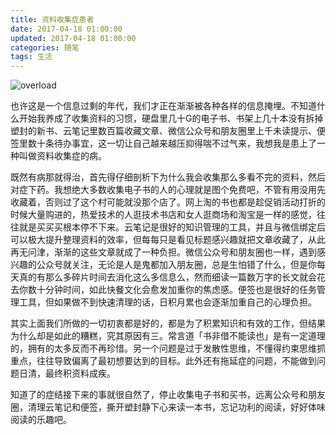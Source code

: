 ```yaml
---
title: 资料收集症患者
date: 2017-04-18 01:00:00
updated: 2017-04-18 01:00:00
categories: 随笔
tags: 生活
---
```


![overload](/images/overload.jpg)

也许这是一个信息过剩的年代，我们才正在渐渐被各种各样的信息掩埋。不知道什么开始我养成了收集资料的习惯，硬盘里几十G的电子书、书架上几十本没有拆掉塑封的新书、云笔记里数百篇收藏文章、微信公众号和朋友圈里上千未读提示、便签里数十条待办事宜，这一切让自己越来越压抑得喘不过气来，我想我是患上了一种叫做资料收集症的病。

<!--more-->

既然有病那就得治，首先得仔细剖析下为什么我会收集那么多看不完的资料，然后对症下药。我想绝大多数收集电子书的人的心理就是图个免费吧，不管有用没用先收藏着，否则过了这个村可能就没那个店了。网上淘的书也都是趁促销活动打折的时候大量购进的，热爱技术的人逛技术书店和女人逛商场和淘宝是一样的感觉，往往就是买买买根本停不下来。云笔记是很好的知识管理的工具，并且与微信绑定后可以极大提升整理资料的效率，但每每只是看见标题感兴趣就把文章收藏了，从此再无问津，渐渐的这些文章就成了一种负担。微信公众号和朋友圈也一样，遇到感兴趣的公众号就关注，无论是人是鬼都加入朋友圈，总是生怕错了什么，但是你每天真的有那么多碎片时间去消化这么多信息么，然而细读一篇数万字的长文就会花去你数十分钟时间，如此快餐文化会愈发加重你的焦虑感。便签也是很好的任务管理工具，但如果做不到快速清理的话，日积月累也会逐渐加重自己的心理负担。

其实上面我们所做的一切初衷都是好的，都是为了积累知识和有效的工作，但结果为什么却是如此的糟糕，究其原因有三。常言道「书非借不能读也」是有一定道理的，拥有的太多反而不再珍惜。另一个问题是过于发散性思维，不懂得约束思维抓重点，往往导致偏离了最初想要达到的目标。此外还有拖延症的问题，不能做到问题日清，最终积资料成疾。

知道了的症结接下来的事就很自然了，停止收集电子书和买书，远离公众号和朋友圈，清理云笔记和便签，撕开塑封静下心来读一本书，忘记功利的阅读，好好体味阅读的乐趣吧。